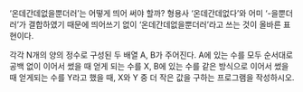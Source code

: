‘온데간데없을뿐더러’는 어떻게 띄어 써야 할까? 형용사 ‘온데간데없다’와 어미 ‘-을뿐더러’가 결합하였기 때문에 띄어쓰기 없이 ‘온데간데없을뿐더러’라고 쓰는 것이 올바른 표현이다.

각각 N개의 양의 정수로 구성된 두 배열 A, B가 주어진다. A에 있는 수를 모두 순서대로 공백 없이 이어서 썼을 때 얻게 되는 수를 X, B에 있는 수를 같은 방식으로 이어서 썼을 때 얻게되는 수를 Y라고 했을 때, X와 Y 중 더 작은 값을 구하는 프로그램을 작성하시오.
